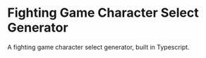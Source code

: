 # Fighting Game Character Select Generator
A fighting game character select generator, built in Typescript.
